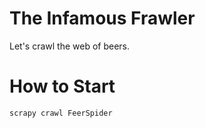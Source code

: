 The Infamous Frawler
====================

Let's crawl the web of beers.

# How to Start
```
scrapy crawl FeerSpider
```

